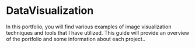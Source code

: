 # DataVisualization
In this portfolio, you will find various examples of image visualization techniques and tools that I have utilized. This guide will provide an overview of the portfolio and some information about each project..
